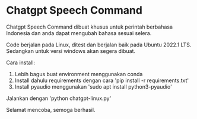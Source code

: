 # Chatgpt Speech Command 

Chatgpt Speech Command dibuat khusus untuk perintah berbahasa Indonesia dan anda dapat mengubah bahasa sesuai selera.

Code berjalan pada Linux, ditest dan berjalan baik pada Ubuntu 2022.1 LTS. Sedangkan untuk versi windows akan segera dibuat.

Cara install:
1. Lebih bagus buat environment menggunakan conda
2. Install dahulu requirements dengan cara 'pip install -r requirements.txt'
3. Install pyaudio menggunakan 'sudo apt install python3-pyaudio'

Jalankan dengan 'python chatgpt-linux.py'

Selamat mencoba, semoga berhasil. 
